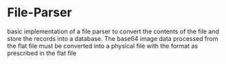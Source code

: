 # File-Parser

basic implementation of a file parser to convert the contents of the file and
store the records into a database.
The base64 image data processed from the flat file must be converted into a
physical file with the format as prescribed in the flat file
